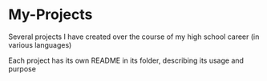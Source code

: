 My-Projects
===========

Several projects I have created over the course of my high school career (in various languages)

Each project has its own README in its folder, describing its usage and purpose
